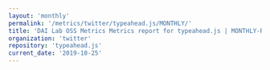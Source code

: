 ```yaml
---
layout: 'monthly'
permalink: '/metrics/twitter/typeahead.js/MONTHLY/'
title: 'DAI Lab OSS Metrics Metrics report for typeahead.js | MONTHLY-REPORT-2019-10-25'
organization: 'twitter'
repository: 'typeahead.js'
current_date: '2019-10-25'
---
```

